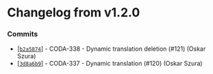 # Changelog from v1.2.0
### Commits
* [[`b2a5874`](http://github.com/coda-it/gowebapp/commit/b2a5874b98da1740c678e047fc9dd84396c1cf3b)] - CODA-338 - Dynamic translation deletion (#121) (Oskar Szura)
* [[`3d8a6b9`](http://github.com/coda-it/gowebapp/commit/3d8a6b9b750529af54f924b9ffaa6b1a92986740)] - CODA-337 - Dynamic translation (#120) (Oskar Szura)